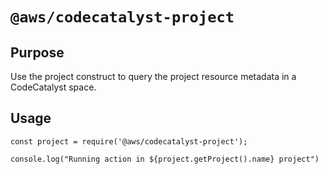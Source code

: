# `@aws/codecatalyst-project`
## Purpose
Use the project construct to query the project resource metadata in a CodeCatalyst space.

## Usage

```
const project = require('@aws/codecatalyst-project');

console.log("Running action in ${project.getProject().name} project")
```
